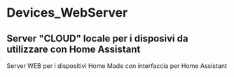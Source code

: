 # Devices_WebServer
## Server "CLOUD" locale per i disposivi da utilizzare con Home Assistant

Server WEB per i dispositivi Home Made con interfaccia per Home Assistant
